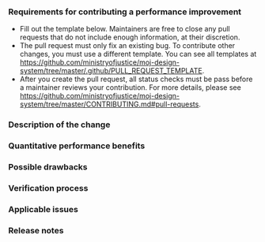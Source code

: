 ### Requirements for contributing a performance improvement

* Fill out the template below. Maintainers are free to close any pull requests that do not include enough information, at their discretion.
* The pull request must only fix an existing bug. To contribute other changes, you must use a different template. You can see all templates at https://github.com/ministryofjustice/moj-design-system/tree/master/.github/PULL_REQUEST_TEMPLATE.
* After you create the pull request, all status checks must be pass before a maintainer reviews your contribution. For more details, please see https://github.com/ministryofjustice/moj-design-system/tree/master/CONTRIBUTING.md#pull-requests.

### Description of the change

<!--

We must be able to understand the design of your change from this description. The pull request may be closed at the maintainers' discretion if we can't get a good idea of what the code does from the description provided. Keep in mind that the maintainer reviewing this PR may not be familiar with or have worked with the code here recently, so please walk us through the concepts.

-->

### Quantitative performance benefits

<!--

Describe the specific performance improvement observed (for example, reduced time to complete an operation, reduced memory use, etcetera). Describe how you measured this change. Bonus points for including graphs that demonstrate the improvement or attached dumps from the built-in profiling tools.

-->

### Possible drawbacks

<!-- What are the possible side-effects or negative impacts of the code change? -->

### Verification process

<!--

What process did you follow to verify that the change has not introduced any regressions? Describe the actions you performed (including buttons you clicked, text you typed, commands you ran, etcetera), and describe the results you observed.

-->

### Applicable issues

<!-- Enter any applicable issues here -->

### Release notes

<!--

Please describe the changes in a single line that explains this improvement in terms that a user can understand. This text forms part of the release notes.

If this change is not user-facing or notable enough to for release notes, you may use the strings "Not applicable" or "N/A" here.

Examples:

- The GitHub package now allows you to add co-authors to commits.
- Fixed an issue where multiple cursors did not work in a file with a single line.
- Increased the performance of searching and replacing across a whole project.

-->
